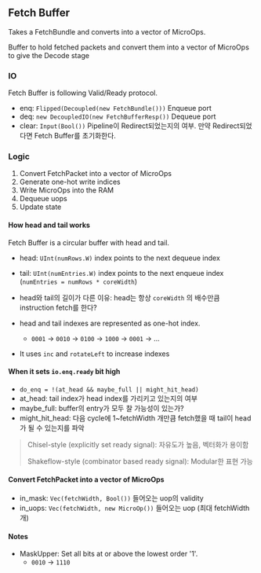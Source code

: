 ## Fetch Buffer

Takes a FetchBundle and converts into a vector of MicroOps.

Buffer to hold fetched packets and convert them into a vector of MicroOps to give the Decode stage

### IO

Fetch Buffer is following Valid/Ready protocol.

- enq: `Flipped(Decoupled(new FetchBundle()))` Enqueue port
- deq: `new DecoupledIO(new FetchBufferResp())` Dequeue port
- clear: `Input(Bool())` Pipeline이 Redirect되었는지의 여부. 만약 Redirect되었다면 Fetch Buffer를 초기화한다.

### Logic

1. Convert FetchPacket into a vector of MicroOps
2. Generate one-hot write indices
3. Write MicroOps into the RAM
4. Dequeue uops
5. Update state

#### How head and tail works

Fetch Buffer is a circular buffer with head and tail.

- head: `UInt(numRows.W)` index points to the next dequeue index
- tail: `UInt(numEntries.W)` index points to the next enqueue index (`numEntries = numRows * coreWidth`)
- head와 tail의 길이가 다른 이유: head는 항상 `coreWidth` 의 배수만큼 instruction fetch를 한다?

- head and tail indexes are represented as one-hot index.
  - `0001` -> `0010` -> `0100` -> `1000` -> `0001` -> ...
- It uses `inc` and `rotateLeft` to increase indexes

#### When it sets `io.enq.ready` bit high

- `do_enq = !(at_head && maybe_full || might_hit_head)`
- at_head: tail index가 head index를 가리키고 있는지의 여부
- maybe_full: buffer의 entry가 모두 찰 가능성이 있는가?
- might_hit_head: 다음 cycle에 1~fetchWidth 개만큼 fetch했을 때 tail이 head가 될 수 있는지를 파악

> Chisel-style (explicitly set ready signal): 자유도가 높음, 벡터화가 용이함
>
> Shakeflow-style (combinator based ready signal): Modular한 표현 가능

#### Convert FetchPacket into a vector of MicroOps

- in_mask: `Vec(fetchWidth, Bool())` 들어오는 uop의 validity
- in_uops: `Vec(fetchWidth, new MicroOp())` 들어오는 uop (최대 fetchWidth개)

#### Notes

- MaskUpper: Set all bits at or above the lowest order '1'.
  - `0010` -> `1110`

